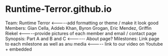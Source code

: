 # Runtime-Terror.github.io
Team: Runtime Terror <-----add formatting or theme / make it look good
Members: Gian Cella, Addeb Khan, Byron Grogan, Eric Mendez, Griffin Riekel <-----provide pictures of each member and email / contact page
Synopsis: Part A and B and C <------ About page?
Milestones: Link page to each milestone as well as anu media <----- link to our video on Youtube + embedded

